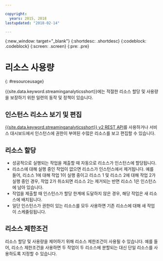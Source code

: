 ```yaml
---

copyright:
  years: 2015, 2018
lastupdated: "2018-02-14"

---
```


<!-- Attribute definitions -->
{:new_window: target="_blank"}
{:shortdesc: .shortdesc}
{:codeblock: .codeblock}
{:screen: .screen}
{:pre: .pre}


# 리소스 사용량
{: #resourceusage}

{{site.data.keyword.streaminganalyticsshort}}에는 적절한 리소스 할당 및 사용량을 보장하기 위한 일련의 동작 및 정책이 있습니다.

## 인스턴스 리소스 보기 및 편집
[{{site.data.keyword.streaminganalyticsshort}} v2 REST API](https://console.bluemix.net/apidocs/1939-streaming-analytics-v2#get-a-streaming-analytics-instance)를 사용하거나 서비스 대시보드에서 인스턴스에 권한이 부여된 수많은 리소스를 보고 편집할 수 있습니다.

## 리소스 할당
- 성공적으로 실행되는 작업을 제출할 때 자동으로 리소스가 인스턴스에 할당됩니다.
- 리소스에 대해 실행 중인 작업이 없으면 리소스가 인스턴스에서 제거됩니다. 예를 들어, 리소스 1에 대해 작업 1이 실행 중이고 리소스 1 및 리소스 2에 대해 작업 2가 실행 중인 경우, 작업 2가 취소되면 리소스 2는 제거되는 반면 리소스 1은 인스턴스에 남아 있습니다.
- 작업을 제출할 때 인스턴스가 할당 한계에 도달하지 않은 경우, 해당 작업은 새 리소스에 배치됩니다.
- 일단 인스턴스가 권한이 있는 리소스를 모두 사용하면 기존 리소스에 대해 새 작업이 스케줄링됩니다.

## 리소스 제한조건

리소스 할당 및 사용량을 제어하기 위해 리소스 제한조건이 사용될 수 있습니다. 예를 들어, 리소스 제한조건을 사용하면 두 작업이 두 리소스에 분할되는 대신 단일 리소스를 사용하도록 지정할 수 있습니다.
